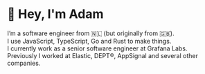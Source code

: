 # 👋 Hey, I'm Adam

I’m a software engineer from 🇳🇱 (but originally from 🇬🇧).  
I use JavaScript, TypeScript, Go and Rust to make things.  
I currently work as a senior software engineer at Grafana Labs.  
Previously I worked at Elastic, DEPT®, AppSignal and several other companies.
